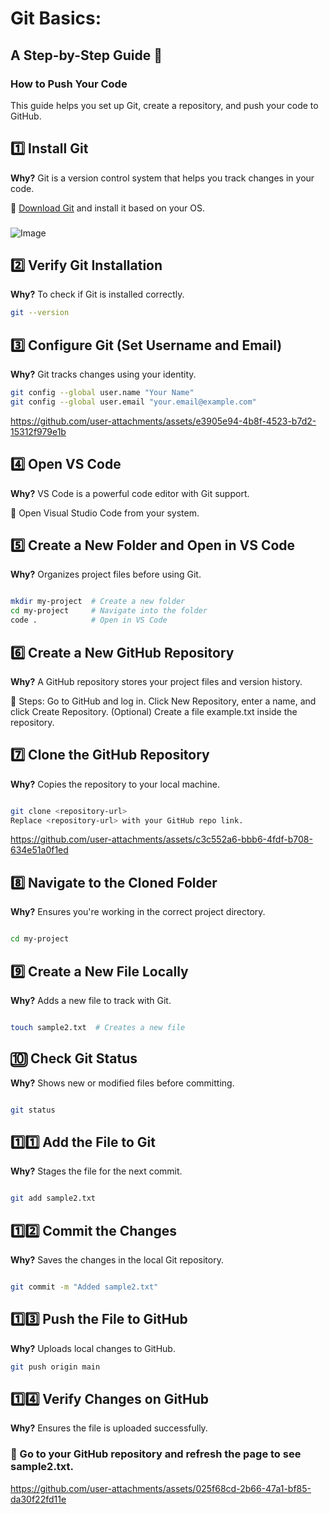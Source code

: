 # Git Basics:  
## A Step-by-Step Guide 🚀  

### How to Push Your Code  

This guide helps you set up Git, create a repository, and push your code to GitHub.

## 1️⃣ Install Git  
**Why?** Git is a version control system that helps you track changes in your code.  

🔗 [Download Git](https://git-scm.com/downloads) and install it based on your OS. 
###
![Image](https://github.com/user-attachments/assets/f89f80d8-4d8f-425d-bd38-76de880ccf7d)

## 2️⃣ Verify Git Installation  
**Why?** To check if Git is installed correctly.  
```sh
git --version
```

## 3️⃣ Configure Git (Set Username and Email)
**Why?** Git tracks changes using your identity.


```sh
git config --global user.name "Your Name"
git config --global user.email "your.email@example.com"

```
https://github.com/user-attachments/assets/e3905e94-4b8f-4523-b7d2-15312f979e1b




## 4️⃣ Open VS Code
**Why?** VS Code is a powerful code editor with Git support.

📌 Open Visual Studio Code from your system.


## 5️⃣ Create a New Folder and Open in VS Code
**Why?** Organizes project files before using Git.

```sh

mkdir my-project  # Create a new folder
cd my-project     # Navigate into the folder
code .            # Open in VS Code
```

## 6️⃣ Create a New GitHub Repository
**Why?** A GitHub repository stores your project files and version history.

📌 Steps:
Go to GitHub and log in.
Click New Repository, enter a name, and click Create Repository.
(Optional) Create a file example.txt inside the repository.

## 7️⃣ Clone the GitHub Repository
**Why?** Copies the repository to your local machine.

```sh

git clone <repository-url>
Replace <repository-url> with your GitHub repo link.
```
https://github.com/user-attachments/assets/c3c552a6-bbb6-4fdf-b708-634e51a0f1ed

## 8️⃣ Navigate to the Cloned Folder
**Why?** Ensures you're working in the correct project directory.

```sh

cd my-project

```
## 9️⃣ Create a New File Locally
**Why?** Adds a new file to track with Git.

```sh

touch sample2.txt  # Creates a new file

```
## 🔟 Check Git Status
**Why?** Shows new or modified files before committing.

```sh

git status
```
## 1️⃣1️⃣ Add the File to Git
**Why?** Stages the file for the next commit.

```sh

git add sample2.txt
```
## 1️⃣2️⃣ Commit the Changes
**Why?** Saves the changes in the local Git repository.

```sh

git commit -m "Added sample2.txt"
```
## 1️⃣3️⃣ Push the File to GitHub
**Why?** Uploads local changes to GitHub.

```sh
git push origin main
```

## 1️⃣4️⃣ Verify Changes on GitHub
**Why?** Ensures the file is uploaded successfully.

### 📌 Go to your GitHub repository and refresh the page to see sample2.txt.

https://github.com/user-attachments/assets/025f68cd-2b66-47a1-bf85-da30f22fd11e




